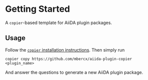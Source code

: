 # Getting Started

A `copier`-based template for AiiDA plugin packages.

## Usage

Follow the [`copier` installation instructions](https://copier.readthedocs.io/en/latest/#installation).
Then simply run

```
copier copy https://github.com/mbercx/aiida-plugin-copier <plugin_name>
```

And answer the questions to generate a new AiiDA plugin package.

